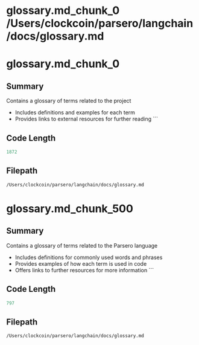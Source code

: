 # glossary.md_chunk_0			/Users/clockcoin/parsero/langchain/docs/glossary.md
# glossary.md_chunk_0

## Summary

Contains a glossary of terms related to the project
 - Includes definitions and examples for each term
 - Provides links to external resources for further reading  ```

## Code Length

```python
1872
```

## Filepath

```/Users/clockcoin/parsero/langchain/docs/glossary.md```

# glossary.md_chunk_500

## Summary

Contains a glossary of terms related to the Parsero language
 - Includes definitions for commonly used words and phrases
 - Provides examples of how each term is used in code 
 - Offers links to further resources for more information ```

## Code Length

```python
797
```

## Filepath

```/Users/clockcoin/parsero/langchain/docs/glossary.md```

